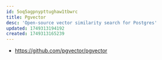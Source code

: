 ```yaml
---
id: 5oq5agpnypttughaw1tbwrc
title: Pgvector
desc: 'Open-source vector similarity search for Postgres'
updated: 1749313194192
created: 1749313165239
---
```


- https://github.com/pgvector/pgvector
